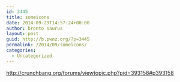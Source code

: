 ```yaml
---
id: 3445
title: someicons
date: 2014-09-29T14:57:24+00:00
author: bronto saurus
layout: post
guid: http://b.pwnz.org/?p=3445
permalink: /2014/09/someicons/
categories:
  - Uncategorized
---
```

<http://crunchbang.org/forums/viewtopic.php?pid=393158#p393158>